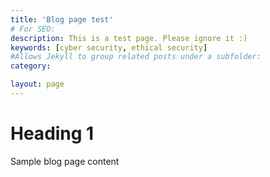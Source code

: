 ```yaml
---
title: 'Blog page test'
# For SEO:
description: This is a test page. Please ignore it :)
keywords: [cyber security, ethical security]
#Allows Jekyll to group related posts under a subfolder:
category:

layout: page
---
```


# Heading 1

Sample blog page content
